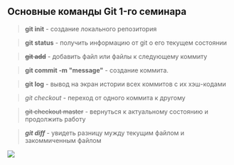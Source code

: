 ## Основные команды Git 1-го семинара

> **git init** - создание локального репозитория

> **git status** - получить информацию от git о его текущем состоянии

> ~~**git add**~~ - добавить файл или файлы к следующему коммиту

> **git commit -m "message"** - создание коммита.

> **git log** - вывод на экран истории всех коммитов с их хэш-кодами

> *git checkout* - переход от одного коммита к другому

> ~~git checkout master~~ - вернуться к актуальному состоянию и продолжить работу

> ***git diff*** - увидеть разницу мужду текущим файлом и закоммиченным файлом

![](https://sun9-18.userapi.com/impg/Ec3s5svMQXDuS6zcAkXNm-A87piSxtf2zyom4Q/waM5SRerx_s.jpg?size=1664x1644&quality=96&sign=fc95271530fbe32e4ded7bbd2a7ebd92&type=album)